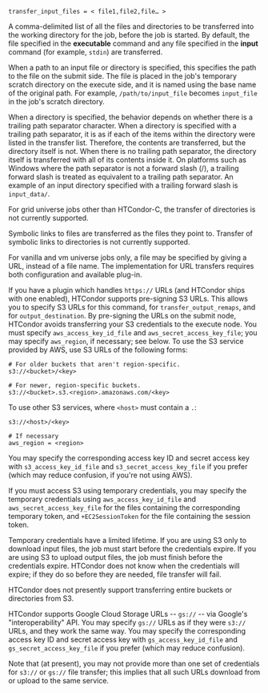     transfer_input_files = < file1,file2,file… >

A comma-delimited list of all the files and directories to be
transferred into the working directory for the job, before the job is
started. By default, the file specified in the **executable** command
and any file specified in the **input** command (for example, `stdin`)
are transferred.

When a path to an input file or directory is specified, this specifies
the path to the file on the submit side. The file is placed in the job's
temporary scratch directory on the execute side, and it is named using
the base name of the original path. For example, `/path/to/input_file`
becomes `input_file` in the job's scratch directory.

When a directory is specified, the behavior depends on whether there is
a trailing path separator character. When a directory is specified with
a trailing path separator, it is as if each of the items within the
directory were listed in the transfer list. Therefore, the contents are
transferred, but the directory itself is not. When there is no trailing
path separator, the directory itself is transferred with all of its
contents inside it. On platforms such as Windows where the path
separator is not a forward slash (/), a trailing forward slash is
treated as equivalent to a trailing path separator. An example of an
input directory specified with a trailing forward slash is
`input_data/`.

For grid universe jobs other than HTCondor-C, the transfer of
directories is not currently supported.

Symbolic links to files are transferred as the files they point to.
Transfer of symbolic links to directories is not currently supported.

For vanilla and vm universe jobs only, a file may be specified by giving
a URL, instead of a file name. The implementation for URL transfers
requires both configuration and available plug-in.

If you have a plugin which handles `https://` URLs (and HTCondor ships
with one enabled), HTCondor supports pre-signing S3 URLs. This allows
you to specify S3 URLs for this command, for `transfer_output_remaps`,
and for `output_destination`. By pre-signing the URLs on the submit
node, HTCondor avoids transferring your S3 credentials to the execute
node. You must specify `aws_access_key_id_file` and
`aws_secret_access_key_file`; you may specify `aws_region`, if
necessary; see below. To use the S3 service provided by AWS, use S3 URLs
of the following forms:

<div>

<div>

    # For older buckets that aren't region-specific.
    s3://<bucket>/<key>

    # For newer, region-specific buckets.
    s3://<bucket>.s3.<region>.amazonaws.com/<key>

</div>

</div>

To use other S3 services, where `<host>` must contain a `.`:

<div>

<div>

    s3://<host>/<key>

    # If necessary
    aws_region = <region>

</div>

</div>

You may specify the corresponding access key ID and secret access key
with `s3_access_key_id_file` and `s3_secret_access_key_file` if you
prefer (which may reduce confusion, if you're not using AWS).

If you must access S3 using temporary credentials, you may specify the
temporary credentials using `aws_access_key_id_file` and
`aws_secret_access_key_file` for the files containing the corresponding
temporary token, and `+EC2SessionToken` for the file containing the
session token.

Temporary credentials have a limited lifetime. If you are using S3 only
to download input files, the job must start before the credentials
expire. If you are using S3 to upload output files, the job must finish
before the credentials expire. HTCondor does not know when the
credentials will expire; if they do so before they are needed, file
transfer will fail.

HTCondor does not presently support transferring entire buckets or
directories from S3.

HTCondor supports Google Cloud Storage URLs -- `gs://` -- via Google's
"interoperability" API. You may specify `gs://` URLs as if they were
`s3://` URLs, and they work the same way. You may specify the
corresponding access key ID and secret access key with
`gs_access_key_id_file` and `gs_secret_access_key_file` if you prefer
(which may reduce confusion).

Note that (at present), you may not provide more than one set of
credentials for `s3://` or `gs://` file transfer; this implies that all
such URLs download from or upload to the same service.
